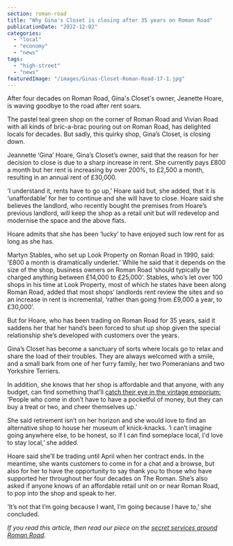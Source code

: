 ```yaml
---
section: roman-road
title: "Why Gina's Closet is closing after 35 years on Roman Road"
publicationDate: "2022-12-02"
categories: 
  - "local"
  - "economy"
  - "news"
tags: 
  - "high-street"
  - "news"
featuredImage: "/images/Ginas-Closet-Roman-Road-17-1.jpg"
---
```


After four decades on Roman Road, Gina's Closet's owner, Jeanette Hoare, is waving goodbye to the road after rent soars.

The pastel teal green shop on the corner of Roman Road and Vivian Road with all kinds of bric-a-brac pouring out on Roman Road, has delighted locals for decades. But sadly, this quirky shop, Gina’s Closet, is closing down.

Jeannette ‘Gina’ Hoare, Gina’s Closet’s owner, said that the reason for her decision to close is due to a sharp increase in rent. She currently pays £800 a month but her rent is increasing by over 200%, to £2,500 a month, resulting in an annual rent of £30,000.

‘I understand it, rents have to go up,’ Hoare said but, she added, that it is ‘unaffordable’ for her to continue and she will have to close. Hoare said she believes the landlord, who recently bought the premises from Hoare’s previous landlord, will keep the shop as a retail unit but will redevelop and modernise the space and the above flats.

Hoare admits that she has been ‘lucky’ to have enjoyed such low rent for as long as she has. 

Martyn Stables, who set up Look Property on Roman Road in 1990, said: ‘£800 a month is dramatically underlet.’ While he said that it depends on the size of the shop, business owners on Roman Road ‘should typically be charged anything between £14,000 to £25,000’. Stables, who’s let over 100 shops in his time at Look Property, most of which he states have been along Roman Road, added that most shops’ landlords rent review the sites and so an increase in rent is incremental, ‘rather than going from £9,000 a year, to £30,000’. 

But for Hoare, who has been trading on Roman Road for 35 years, said it saddens her that her hand’s been forced to shut up shop given the special relationship she’s developed with customers over the years.  

Gina’s Closet has become a sanctuary of sorts where locals go to relax and share the load of their troubles. They are always welcomed with a smile, and a small bark from one of her furry family, her two Pomeranians and two Yorkshire Terriers. 

In addition, she knows that her shop is affordable and that anyone, with any budget, can find something that’ll [catch their eye in the vintage emporium:](https://romanroadlondon.com/ginas-closet-vintage-shop-bow/) ‘People who come in don’t have to have a pocketful of money, but they can buy a treat or two, and cheer themselves up.’

She said retirement isn’t on her horizon and she would love to find an alternative shop to house her museum of knick-knacks. ‘I can’t imagine going anywhere else, to be honest, so if I can find someplace local, I'd love to stay local,’ she added.

Hoare said she’ll be trading until April when her contract ends. In the meantime, she wants customers to come in for a chat and a browse, but also for her to have the opportunity to say thank you to those who have supported her throughout her four decades on The Roman. She’s also asked if anyone knows of an affordable retail unit on or near Roman Road, to pop into the shop and speak to her.

‘It’s not that I’m going because I want, I’m going because I have to,’ she concluded. 

_If you read this article, then read our piece on the [secret services around Roman Road](https://romanroadlondon.com/secret-services-high-street/)._


